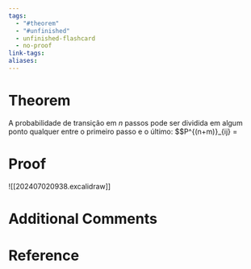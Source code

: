 ```yaml
---
tags:
  - "#theorem"
  - "#unfinished"
  - unfinished-flashcard
  - no-proof
link-tags: 
aliases:
---
```

# Theorem
A probabilidade de transição em $n$ passos pode ser dividida em algum ponto qualquer entre o primeiro passo e o último: $$P^{(n+m)}_{ij} = 

# Proof
![[202407020938.excalidraw]]

# Additional Comments


# Reference






